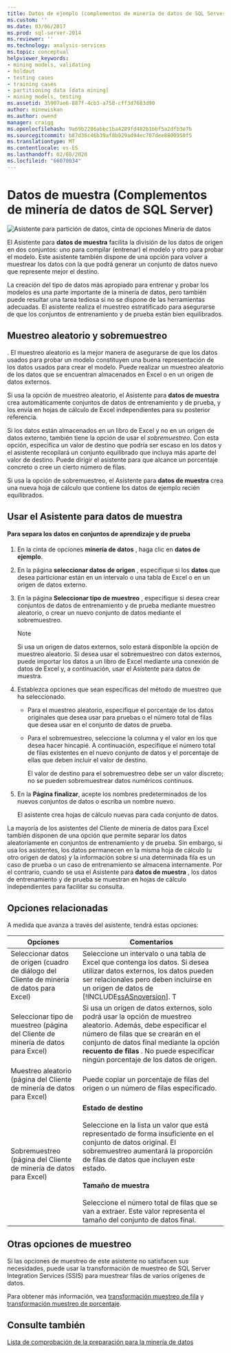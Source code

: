 ```yaml
---
title: Datos de ejemplo (complementos de minería de datos de SQL Server) | Microsoft Docs
ms.custom: ''
ms.date: 03/06/2017
ms.prod: sql-server-2014
ms.reviewer: ''
ms.technology: analysis-services
ms.topic: conceptual
helpviewer_keywords:
- mining models, validating
- holdout
- testing cases
- training cases
- partitioning data [data mining]
- mining models, testing
ms.assetid: 35907ae6-887f-4cb3-a750-cff3d7683d90
author: minewiskan
ms.author: owend
manager: craigg
ms.openlocfilehash: 9a69b2286abbc1ba4289fd482b1bbf5a2dfb3e7b
ms.sourcegitcommit: b87d36c46b39af8b929ad94ec707dee8800950f5
ms.translationtype: MT
ms.contentlocale: es-ES
ms.lasthandoff: 02/08/2020
ms.locfileid: "66070034"
---
```

# <a name="sample-data-sql-server-data-mining-add-ins"></a>Datos de muestra (Complementos de minería de datos de SQL Server)
  ![Asistente para partición de datos, cinta de opciones Minería de datos](media/dmc-partition.gif "Asistente para partición de datos, cinta de opciones Minería de datos")  
  
 El Asistente para **datos de muestra** facilita la división de los datos de origen en dos conjuntos: uno para compilar (entrenar) el modelo y otro para probar el modelo. Este asistente también dispone de una opción para volver a muestrear los datos con la que podrá generar un conjunto de datos nuevo que represente mejor el destino.  
  
 La creación del tipo de datos más apropiado para entrenar y probar los modelos es una parte importante de la minería de datos, pero también puede resultar una tarea tediosa si no se dispone de las herramientas adecuadas. El asistente realiza el muestreo estratificado para asegurarse de que los conjuntos de entrenamiento y de prueba están bien equilibrados.  
  
## <a name="random-sampling-and-oversampling"></a>Muestreo aleatorio y sobremuestreo  
 . El muestreo aleatorio es la mejor manera de asegurarse de que los datos usados para probar un modelo constituyen una buena representación de los datos usados para crear el modelo. Puede realizar un muestreo aleatorio de los datos que se encuentran almacenados en Excel o en un origen de datos externos.  
  
 Si usa la opción de muestreo aleatorio, el Asistente para **datos de muestra** crea automáticamente conjuntos de datos de entrenamiento y de prueba, y los envía en hojas de cálculo de Excel independientes para su posterior referencia.  
  
 Si los datos están almacenados en un libro de Excel y no en un origen de datos externo, también tiene la opción de usar el *sobremuestreo*. Con esta opción, especifica un valor de destino que podría ser escaso en los datos y el asistente recopilará un conjunto equilibrado que incluya más aparte del valor de destino. Puede dirigir el asistente para que alcance un porcentaje concreto o cree un cierto número de filas.  
  
 Si usa la opción de sobremuestreo, el Asistente para **datos de muestra** crea una nueva hoja de cálculo que contiene los datos de ejemplo recién equilibrados.  
  
## <a name="using-the-sample-data-wizard"></a>Usar el Asistente para datos de muestra  
  
#### <a name="to-separate-data-into-training-and-testing-sets"></a>Para separa los datos en conjuntos de aprendizaje y de prueba  
  
1.  En la cinta de opciones **minería de datos** , haga clic en **datos de ejemplo**.  
  
2.  En la página **seleccionar datos de origen** , especifique si los **datos** que desea particionar están en un intervalo o una tabla de Excel o en un origen de datos externo.  
  
3.  En la página **Seleccionar tipo de muestreo** , especifique si desea crear conjuntos de datos de entrenamiento y de prueba mediante muestreo aleatorio, o crear un nuevo conjunto de datos mediante el sobremuestreo.  
  
    > [!NOTE]  
    >  Si usa un origen de datos externos, solo estará disponible la opción de muestreo aleatorio. Si desea usar el sobremuestreo con datos externos, puede importar los datos a un libro de Excel mediante una conexión de datos de Excel y, a continuación, usar el Asistente para datos de muestra.  
  
4.  Establezca opciones que sean específicas del método de muestreo que ha seleccionado.  
  
    -   Para el muestreo aleatorio, especifique el porcentaje de los datos originales que desea usar para pruebas o el número total de filas que desea usar en el conjunto de datos de prueba.  
  
    -   Para el sobremuestreo, seleccione la columna y el valor en los que desea hacer hincapié. A continuación, especifique el número total de filas existentes en el nuevo conjunto de datos y el porcentaje de ellas que deben incluir el valor de destino.  
  
         El valor de destino para el sobremuestreo debe ser un valor discreto; no se pueden sobremuestrear datos numéricos continuos.  
  
5.  En la **Página finalizar**, acepte los nombres predeterminados de los nuevos conjuntos de datos o escriba un nombre nuevo.  
  
     El asistente crea hojas de cálculo nuevas para cada conjunto de datos.  
  
 La mayoría de los asistentes del Cliente de minería de datos para Excel también disponen de una opción que permite separar los datos aleatoriamente en conjuntos de entrenamiento y de prueba. Sin embargo, si usa los asistentes, los datos permanecen en la misma hoja de cálculo (u otro origen de datos) y la información sobre si una determinada fila es un caso de prueba o un caso de entrenamiento se almacena internamente. Por el contrario, cuando se usa el Asistente para **datos de muestra** , los datos de entrenamiento y de prueba se muestran en hojas de cálculo independientes para facilitar su consulta.  
  
## <a name="related-options"></a>Opciones relacionadas  
 A medida que avanza a través del asistente, tendrá estas opciones:  
  
|Opciones|Comentarios|  
|-------------|--------------|  
|Seleccionar datos de origen (cuadro de diálogo del Cliente de minería de datos para Excel)|Seleccione un intervalo o una tabla de Excel que contenga los datos. Si desea utilizar datos externos, los datos pueden ser relacionales pero deben incluirse en un origen de datos de [!INCLUDE[ssASnoversion](../includes/ssasnoversion-md.md)]. T|  
|Seleccionar tipo de muestreo (página del Cliente de minería de datos para Excel)|Si usa un origen de datos externos, solo podrá usar la opción de muestreo aleatorio. Además, debe especificar el número de filas que se crearán en el conjunto de datos final mediante la opción **recuento de filas** . No puede especificar ningún porcentaje de los datos de origen.|  
|Muestreo aleatorio (página del Cliente de minería de datos para Excel)|Puede copiar un porcentaje de filas del origen o un número de filas especificado.|  
|Sobremuestreo (página del Cliente de minería de datos para Excel)|**Estado de destino**<br /><br /> Seleccione en la lista un valor que está representado de forma insuficiente en el conjunto de datos original. El sobremuestreo aumentará la proporción de filas de datos que incluyen este estado.<br /><br /> **Tamaño de muestra**<br /><br /> Seleccione el número total de filas que se van a extraer. Este valor representa el tamaño del conjunto de datos final.|  
  
## <a name="other-sampling-options"></a>Otras opciones de muestreo  
 Si las opciones de muestreo de este asistente no satisfacen sus necesidades, puede usar la transformación de muestreo de SQL Server Integration Services (SSIS) para muestrear filas de varios orígenes de datos.  
  
 Para obtener más información, vea [transformación muestreo de fila](../integration-services/data-flow/transformations/row-sampling-transformation.md) y [transformación muestreo de porcentaje](../integration-services/data-flow/transformations/percentage-sampling-transformation.md).  
  
## <a name="see-also"></a>Consulte también  
 [Lista de comprobación de la preparación para la minería de datos](checklist-of-preparation-for-data-mining.md)  
  
  
